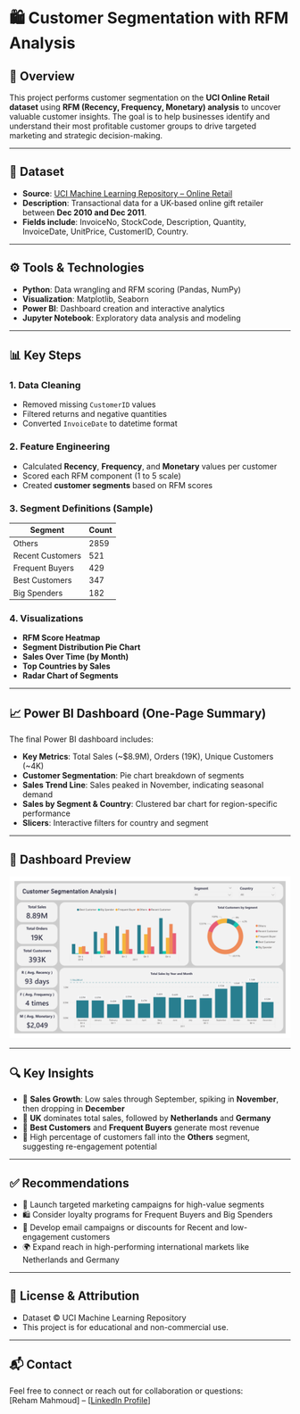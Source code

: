 # 🛍️ Customer Segmentation with RFM Analysis

## 📌 Overview

This project performs customer segmentation on the **UCI Online Retail dataset** using **RFM (Recency, Frequency, Monetary) analysis** to uncover valuable customer insights. The goal is to help businesses identify and understand their most profitable customer groups to drive targeted marketing and strategic decision-making.

---

## 📂 Dataset

- **Source**: [UCI Machine Learning Repository – Online Retail](https://archive.ics.uci.edu/ml/datasets/Online+Retail)
- **Description**: Transactional data for a UK-based online gift retailer between **Dec 2010 and Dec 2011**.
- **Fields include**: InvoiceNo, StockCode, Description, Quantity, InvoiceDate, UnitPrice, CustomerID, Country.

---

## ⚙️ Tools & Technologies

- **Python**: Data wrangling and RFM scoring (Pandas, NumPy)
- **Visualization**: Matplotlib, Seaborn
- **Power BI**: Dashboard creation and interactive analytics
- **Jupyter Notebook**: Exploratory data analysis and modeling

---

## 📊 Key Steps

### 1. Data Cleaning
- Removed missing `CustomerID` values
- Filtered returns and negative quantities
- Converted `InvoiceDate` to datetime format

### 2. Feature Engineering
- Calculated **Recency**, **Frequency**, and **Monetary** values per customer
- Scored each RFM component (1 to 5 scale)
- Created **customer segments** based on RFM scores

### 3. Segment Definitions (Sample)
| Segment           | Count |
|-------------------|-------|
| Others            | 2859  |
| Recent Customers  | 521   |
| Frequent Buyers   | 429   |
| Best Customers    | 347   |
| Big Spenders      | 182   |

### 4. Visualizations
- **RFM Score Heatmap**
- **Segment Distribution Pie Chart**
- **Sales Over Time (by Month)**
- **Top Countries by Sales**
- **Radar Chart of Segments**

---

## 📈 Power BI Dashboard (One-Page Summary)

The final Power BI dashboard includes:
- **Key Metrics**: Total Sales (~$8.9M), Orders (19K), Unique Customers (~4K)
- **Customer Segmentation**: Pie chart breakdown of segments
- **Sales Trend Line**: Sales peaked in November, indicating seasonal demand
- **Sales by Segment & Country**: Clustered bar chart for region-specific performance
- **Slicers**: Interactive filters for country and segment

---

## 📸 Dashboard Preview

![Power BI Dashboard](visuals/Customer_Segment_Analysis.jpg)

---

## 🔍 Key Insights

- 📌 **Sales Growth**: Low sales through September, spiking in **November**, then dropping in **December**
- 📌 **UK** dominates total sales, followed by **Netherlands** and **Germany**
- 📌 **Best Customers** and **Frequent Buyers** generate most revenue
- 📌 High percentage of customers fall into the **Others** segment, suggesting re-engagement potential

---

## ✅ Recommendations

- 🎯 Launch targeted marketing campaigns for high-value segments
- 🛍️ Consider loyalty programs for Frequent Buyers and Big Spenders
- 📧 Develop email campaigns or discounts for Recent and low-engagement customers
- 🌍 Expand reach in high-performing international markets like Netherlands and Germany

---

## 📎 License & Attribution

- Dataset © UCI Machine Learning Repository  
- This project is for educational and non-commercial use.

---

## 📬 Contact

Feel free to connect or reach out for collaboration or questions:  
[Reham Mahmoud] – [[LinkedIn Profile](https://www.linkedin.com/in/reham-mahmoud-rushdi/)]
